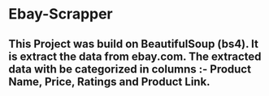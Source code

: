 # Ebay-Scrapper
<h2>This Project was build on BeautifulSoup (bs4). It is extract the data from ebay.com. The extracted data with be categorized in columns :- Product Name, Price, Ratings and Product Link.</h3>
